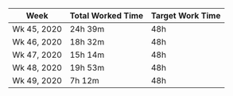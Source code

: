 | Week | Total Worked Time | Target Work Time |
|------|-------------------|------------------|
| Wk 45, 2020 | 24h 39m | 48h |
| Wk 46, 2020 | 18h 32m | 48h |
| Wk 47, 2020 | 15h 14m | 48h |
| Wk 48, 2020 | 19h 53m | 48h |
| Wk 49, 2020 | 7h 12m | 48h |

